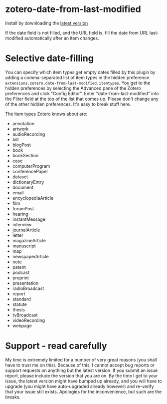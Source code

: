 zotero-date-from-last-modified
=================

Install by downloading the [latest version](https://github.com/retorquere/zotero-date-from-last-modified/releases/latest)

If the date field is not filled, and the URL field is, fill the date from URL last-modified automatically after an item changes.

# Selective date-filling

You can specify which item types get empty dates filled by this plugin by adding a comma-separated list of item types in the
hidden preference `extensions.zotero.date-from-last-modified.itemtypes`. You get to the hidden preferences by selecting the
Advanced pane of the Zotero preferences and click "Config Editor".
Enter "date-from-last-modified" into the Filter field at the top
of the list that comes up. Please don't change any of the other
hidden preferences. It's easy to break stuff here.

The item types Zotero knows about are:

- annotation
- artwork
- audioRecording
- bill
- blogPost
- book
- bookSection
- case
- computerProgram
- conferencePaper
- dataset
- dictionaryEntry
- document
- email
- encyclopediaArticle
- film
- forumPost
- hearing
- instantMessage
- interview
- journalArticle
- letter
- magazineArticle
- manuscript
- map
- newspaperArticle
- note
- patent
- podcast
- preprint
- presentation
- radioBroadcast
- report
- standard
- statute
- thesis
- tvBroadcast
- videoRecording
- webpage

# Support - read carefully

My time is extremely limited for a number of very great reasons (you shall have to trust me on this). Because of this, I
cannot accept bug reports
or support requests on anything but the latest version. If you submit an issue report,
please include the version that you are on. By the time I get to your issue, the latest version might have bumped up
already, and you
will have to upgrade (you might have auto-upgraded already however) and re-verify that your issue still exists.
Apologies for the inconvenience, but such
are the breaks.

